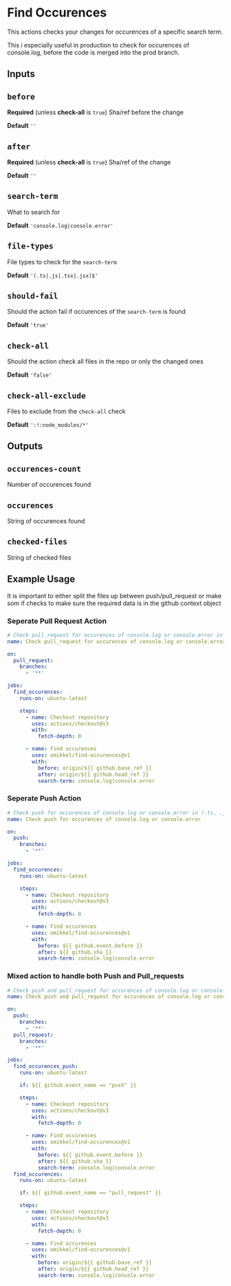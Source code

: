 # Find Occurences

This actions checks your changes for occurences of a specific search term.

This i especially useful in production to check for occurences of console.log, before the code is merged into the prod branch.

## Inputs

## `before`

**Required** (unless **check-all** is `true`) Sha/ref before the change

**Default** `''`

## `after`

**Required** (unless **check-all** is `true`) Sha/ref of the change

**Default** `''`

## `search-term`

What to search for

**Default** `'console.log|console.error'`

## `file-types`

File types to check for the `search-term`

**Default** `'(.ts|.js|.tsx|.jsx)$'`

## `should-fail`

Should the action fail if occurences of the `search-term` is found

**Default** `'true'`

## `check-all`

Should the action check all files in the repo or only the changed ones

**Default** `'false'`

## `check-all-exclude`

Files to exclude from the `check-all` check

**Default** `':!:node_modules/*'`

## Outputs

## `occurences-count`

Number of occurences found

## `occurences`

String of occurences found

## `checked-files`

String of checked files

## Example Usage

It is important to either split the files up between push/pull_request or make som if checks to make sure the required data is in the github context object

### Seperate Pull Request Action

```yml
# Check pull_request for occurences of console.log or console.error in (.ts, .js, .tsx, .jsx) files
name: Check pull_request for occurences of console.log or console.error

on: 
  pull_request:
    branches:
      - '**'

jobs:
  find_occurences:
    runs-on: ubuntu-latest

    steps:
      - name: Checkout repository
        uses: actions/checkout@v3
        with:
          fetch-depth: 0

      - name: Find occurences 
        uses: omikkel/find-occurences@v1
        with:
          before: origin/${{ github.base_ref }}
          after: origin/${{ github.head_ref }}
          search-term: console.log|console.error
```

### Seperate Push Action

```yml
# Check push for occurences of console.log or console.error in (.ts, .js, .tsx, .jsx) files
name: Check push for occurences of console.log or console.error

on: 
  push:
    branches:
      - '**'

jobs:
  find_occurences:
    runs-on: ubuntu-latest

    steps:
      - name: Checkout repository
        uses: actions/checkout@v3
        with:
          fetch-depth: 0

      - name: Find occurences 
        uses: omikkel/find-occurences@v1
        with:
          before: ${{ github.event.before }}
          after: ${{ github.sha }}
          search-term: console.log|console.error
```

### Mixed action to handle both Push and Pull_requests

```yml
# Check push and pull_request for occurences of console.log or console.error in (.ts, .js, .tsx, .jsx) files
name: Check push and pull_request for occurences of console.log or console.error

on: 
  push:
    branches:
      - '**'
  pull_request:
    branches:
      - '**'

jobs:
  find_occurences_push:
    runs-on: ubuntu-latest

    if: ${{ github.event_name == "push" }}

    steps:
      - name: Checkout repository
        uses: actions/checkout@v3
        with:
          fetch-depth: 0

      - name: Find occurences 
        uses: omikkel/find-occurences@v1
        with:
          before: ${{ github.event.before }}
          after: ${{ github.sha }}
          search-term: console.log|console.error
  find_occurences:
    runs-on: ubuntu-latest

    if: ${{ github.event_name == "pull_request" }}

    steps:
      - name: Checkout repository
        uses: actions/checkout@v3
        with:
          fetch-depth: 0

      - name: Find occurences 
        uses: omikkel/find-occurences@v1
        with:
          before: origin/${{ github.base_ref }}
          after: origin/${{ github.head_ref }}
          search-term: console.log|console.error
```
